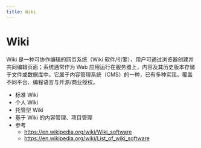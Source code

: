```yaml
---
title: Wiki
---
```


# Wiki

Wiki 是一种可协作编辑的网页系统（Wiki 软件/引擎），用户可通过浏览器创建并共同编辑页面；系统通常作为 Web 应用运行在服务器上，内容及其历史版本存储于文件或数据库中。它属于内容管理系统（CMS）的一种，已有多种实现，覆盖不同平台、编程语言与开源/商业授权。

- 标准 Wiki
- 个人 Wiki
- 托管型 Wiki
- 基于 Wiki 的内容管理、项目管理
- 参考
  - https://en.wikipedia.org/wiki/Wiki_software
  - https://en.wikipedia.org/wiki/List_of_wiki_software
